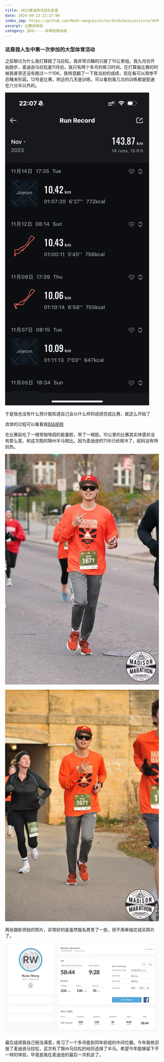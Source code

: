 ```yaml
---
title: 2023麦迪逊马拉松复盘
date: 2024-09-13 21:27:04
index_img: https://github.com/Noah-wang/pictures/blob/main/picture/%E9%BA%A6%E8%BF%AA%E9%80%8A%E9%A9%AC%E6%8B%89%E6%9D%BE/madisonmarathonBanner.jpg?raw=true
excerpt: 比赛初体验
category: 运动-----自律给我自由
---
```


### 这是我人生中第一次参加的大型体育活动

之前聊过为什么我打算跑了马拉松，我非常识趣的只报了10公里组。我九月份开始跑步，麦迪逊马拉松是11月初，我只有两个多月的练习时间。在打算报比赛的时候我甚至还没有跑过一个10K。我特意翻了一下我当初的成绩，现在看可以用惨不忍睹来形容。12号是比赛，附近的几天是训练。可以看到我几次的训练都是配速在六分半以外的。

![惨不忍睹的成绩](https://github.com/Noah-wang/pictures/blob/main/picture/%E9%BA%A6%E8%BF%AA%E9%80%8A%E9%A9%AC%E6%8B%89%E6%9D%BE/trainingAroundMM.png?raw=true)

于是我也没有什么预计能知道自己会以什么样的成绩完成比赛，就这么开始了

具体的过程可以看看我[B站视频 ]( https://www.bilibili.com/video/BV1Rw411W7f4/?spm_id_from=333.999.0.0 )

在比赛前吃了一根带咖啡因的能量胶，带了一根胶。10公里的比赛其实体感并没有那么差，和这次跑的锦州半马相比。因为麦迪逊的11月已经很冷了，起码没有特别热。

![比赛时的照片](https://github.com/Noah-wang/pictures/blob/main/picture/%E9%BA%A6%E8%BF%AA%E9%80%8A%E9%A9%AC%E6%8B%89%E6%9D%BE/madisonmarathon1.jpg?raw=true)

![比赛时的照片](https://github.com/Noah-wang/pictures/blob/main/picture/%E9%BA%A6%E8%BF%AA%E9%80%8A%E9%A9%AC%E6%8B%89%E6%9D%BE/madisonmarathon2.jpg?raw=true)

两张摄影师拍的照片，非常好的是虽然报名费贵了一些，但不用单独花钱买照片了。

![最后的成绩](https://github.com/Noah-wang/pictures/blob/main/picture/%E9%BA%A6%E8%BF%AA%E9%80%8A%E9%A9%AC%E6%8B%89%E6%9D%BE/madison%20marathon%20record.jpg?raw=true)

最后成绩我自己相当满意，练习了一个多月能到同年龄组的中间位置。今年我依旧报了麦迪逊马拉松，这次有了锦州马拉松的经历选择了半马。希望今年能够留下不一样的体验，毕竟是我在麦迪逊的最后一次机会了。
